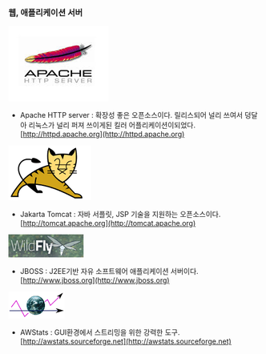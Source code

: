 ### 웹, 애플리케이션 서버

![](/assets/아파치.jpg)

* Apache HTTP server : 확장성 좋은 오픈소스이다. 릴리스되어 널리 쓰여서 덩달아 리눅스가 널리 퍼져 쓰이게된 킬러 어플리케이션이되었다. [http://httpd.apache.org](http://httpd.apache.org)

![](/assets/wkzkfmxkxhapt.png)

* Jakarta Tomcat : 자바 서플릿, JSP 기술을 지원하는 오픈소스이다. [http://tomcat.apache.org](http://tomcat.apache.org)

![](/assets/jboss.png)

* JBOSS : J2EE기반 자유 소프트웨어 애플리케이션 서버이다. [http://www.jboss.org](http://www.jboss.org)

![](/assets/에이스탯.png)

* AWStats : GUI환경에서 스트리밍을 위한 강력한 도구.[http://awstats.sourceforge.net](http://awstats.sourceforge.net)



